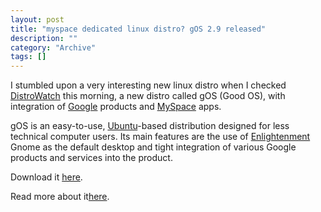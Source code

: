 ```yaml
--- 
layout: post 
title: "myspace dedicated linux distro? gOS 2.9 released"
description: ""
category: "Archive"
tags: []
---  
```

<p>I stumbled upon a very interesting new linux distro when I checked <a href="http://www.distrowatch.com">DistroWatch</a> this morning, a new distro called gOS (Good OS), with integration of <a href="http://www.google.com">Google</a> products and <a href="http://www.myspace.com">MySpace</a> apps.</p>

<p>gOS is an easy-to-use, <a href="http://www.ubuntu.com">Ubuntu</a>-based distribution designed for less technical computer users. Its main features are the use of <span class="strike"><a href="http://www.enlightenment.org/" >Enlightenment</a></span> Gnome as the default desktop and tight integration of various Google products and services into the product.</p>

<p>Download it <a href="http://dev.thinkgos.com/downloads">here</a>.</p>
<p>Read more about it<a href="http://www.thinkgos.com/">here</a>.</p>